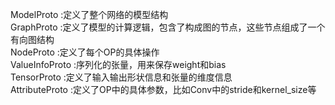 
ModelProto	:定义了整个网络的模型结构  
GraphProto	:定义了模型的计算逻辑，包含了构成图的节点，这些节点组成了一个有向图结构  
NodeProto	:定义了每个OP的具体操作  
ValueInfoProto	:序列化的张量，用来保存weight和bias  
TensorProto	:定义了输入输出形状信息和张量的维度信息  
AttributeProto	:定义了OP中的具体参数，比如Conv中的stride和kernel_size等  

